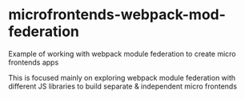 # microfrontends-webpack-mod-federation

Example of working with webpack module federation to create micro frontends apps

This is focused mainly on exploring webpack module federation with different JS libraries to build separate & independent micro frontends
